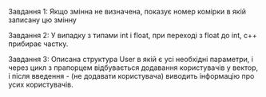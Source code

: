 Завдання 1:
    Якщо змінна не визначена, показує номер комірки в якій записану цю змінну

Завдання 2:
    У випадку з типами int і float, при переході з float до int, c++ прибирає частку.

Завдання 3:
   Описана структура User в якій є усі необхідні параметри, і через цикл з прапорцем відбувається додавання
   користувачів у вектор, і після введення - (не додавати користувача) виводить інформацію про усих 
   користувачів.
